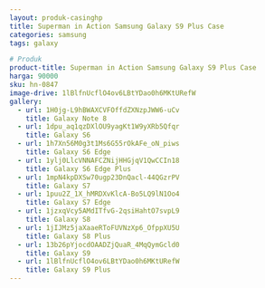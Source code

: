 ```yaml
---
layout: produk-casinghp
title: Superman in Action Samsung Galaxy S9 Plus Case
categories: samsung
tags: galaxy

# Produk
product-title: Superman in Action Samsung Galaxy S9 Plus Case
harga: 90000
sku: hn-0847
image-drive: 1lBlfnUcflO4ov6LBtYDao0h6MKtURefW
gallery:
  - url: 1H0jg-L9hBWAXCVFOffdZXNzpJWW6-uCv
    title: Galaxy Note 8
  - url: 1dpu_aq1qzDXlOU9yagKt1W9yXRb5Qfqr
    title: Galaxy S6
  - url: 1h7Xn56M0g3t1Ms6G55rOkAFe_oN_piws
    title: Galaxy S6 Edge
  - url: 1ylj0LlcVNNAFCZNijHHGjqV1QwCCIn18
    title: Galaxy S6 Edge Plus
  - url: 1mpN4kpDXSw70ugp23DnQacl-44QGzrPV
    title: Galaxy S7
  - url: 1puu2Z_1X_hMRDXvKlcA-Bo5LQ9lN1Oo4
    title: Galaxy S7 Edge
  - url: 1jzxqVcy5AMdITfvG-2qsiHahtO7svpL9
    title: Galaxy S8
  - url: 1jIJMz5jaXaaeRToFUVNzXp6_OfppXU5U
    title: Galaxy S8 Plus
  - url: 13b26pYjocdOAADZjQuaR_4MqQymGcld0
    title: Galaxy S9
  - url: 1lBlfnUcflO4ov6LBtYDao0h6MKtURefW
    title: Galaxy S9 Plus
---
```

